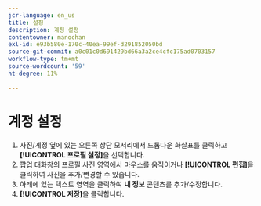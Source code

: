 ```yaml
---
jcr-language: en_us
title: 설정
description: 계정 설정
contentowner: manochan
exl-id: e93b580e-170c-40ea-99ef-d291852050bd
source-git-commit: a0c01c0d691429bd66a3a2ce4cfc175ad0703157
workflow-type: tm+mt
source-wordcount: '59'
ht-degree: 11%

---
```


# 계정 설정

1. 사진/계정 옆에 있는 오른쪽 상단 모서리에서 드롭다운 화살표를 클릭하고 **[!UICONTROL 프로필 설정]**&#x200B;을 선택합니다.
1. 팝업 대화창의 프로필 사진 영역에서 마우스를 움직이거나 **[!UICONTROL 편집]**&#x200B;을 클릭하여 사진을 추가/변경할 수 있습니다.
1. 아래에 있는 텍스트 영역을 클릭하여 **내 정보** 콘텐츠를 추가/수정합니다.
1. **[!UICONTROL 저장]**&#x200B;을 클릭합니다.
